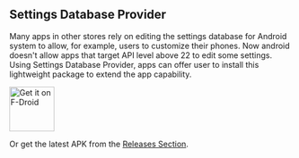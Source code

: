  Settings Database Provider
 --------------------------
 
 Many apps in other stores rely on editing the settings database for Android system to allow,
 for example, users to customize their phones. Now android doesn't allow apps that target API
 level above 22 to edit some settings. Using Settings Database Provider, apps can offer user
 to install this lightweight package to extend the app capability.
 
 [<img src="https://fdroid.gitlab.io/artwork/badge/get-it-on.png"
     alt="Get it on F-Droid"
     height="80">](https://f-droid.org/packages/com.netvor.settings.database.provider/)

Or get the latest APK from the [Releases Section](https://github.com/gamemn02/Settings-Database-Provider/releases/latest).
